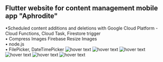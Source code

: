 <h2>Flutter website for content management mobile app "Aphrodite"</h3>
&#8226;Scheduled content additions and deletions with Google Cloud Platform - Cloud Functions, Cloud Task, Firestore trigger<br>
&#8226; Compress Images Firebase Resize Images<br>
&#8226; node.js<br>
&#8226; FilePicker, DateTimePicker


<img src="https://firebasestorage.googleapis.com/v0/b/farstep-art.appspot.com/o/images%2Fresized%2Fresized%2F%D0%A1%D0%BD%D0%B8%D0%BC%D0%BE%D0%BA%20%D1%8D%D0%BA%D1%80%D0%B0%D0%BD%D0%B0%202021-05-05%20%D0%B2%2016.10.07.png?alt=media&token=ee189eb8-a001-43f6-8879-59c383f11e48" title="hover text">
<img src="https://firebasestorage.googleapis.com/v0/b/farstep-art.appspot.com/o/images%2Fresized%2Fresized%2F%D0%A1%D0%BD%D0%B8%D0%BC%D0%BE%D0%BA%20%D1%8D%D0%BA%D1%80%D0%B0%D0%BD%D0%B0%202021-05-05%20%D0%B2%2016.10.12.png?alt=media&token=a81ea138-cbe9-471c-9add-021e261beb59" title="hover text">
<img src="https://firebasestorage.googleapis.com/v0/b/farstep-art.appspot.com/o/images%2Fresized%2Fresized%2F%D0%A1%D0%BD%D0%B8%D0%BC%D0%BE%D0%BA%20%D1%8D%D0%BA%D1%80%D0%B0%D0%BD%D0%B0%202021-05-05%20%D0%B2%2016.10.20.png?alt=media&token=85dd4012-688f-4018-b75e-1d96963b5245" title="hover text">
<img src="https://firebasestorage.googleapis.com/v0/b/farstep-art.appspot.com/o/images%2Fresized%2Fresized%2F%D0%A1%D0%BD%D0%B8%D0%BC%D0%BE%D0%BA%20%D1%8D%D0%BA%D1%80%D0%B0%D0%BD%D0%B0%202021-05-05%20%D0%B2%2016.10.26.png?alt=media&token=53bf264e-91f4-4122-9ab8-989252c425fb" title="hover text">
<img src="https://firebasestorage.googleapis.com/v0/b/farstep-art.appspot.com/o/images%2Fresized%2Fresized%2F%D0%A1%D0%BD%D0%B8%D0%BC%D0%BE%D0%BA%20%D1%8D%D0%BA%D1%80%D0%B0%D0%BD%D0%B0%202021-05-05%20%D0%B2%2016.10.32.png?alt=media&token=87654710-3c0d-4dcd-8118-8080b9e31ea4" title="hover text">
<img src="https://firebasestorage.googleapis.com/v0/b/farstep-art.appspot.com/o/images%2Fresized%2Fresized%2F%D0%A1%D0%BD%D0%B8%D0%BC%D0%BE%D0%BA%20%D1%8D%D0%BA%D1%80%D0%B0%D0%BD%D0%B0%202021-05-05%20%D0%B2%2016.10.48.png?alt=media&token=01c00760-5731-4879-a43a-c37f89959c89" title="hover text">
